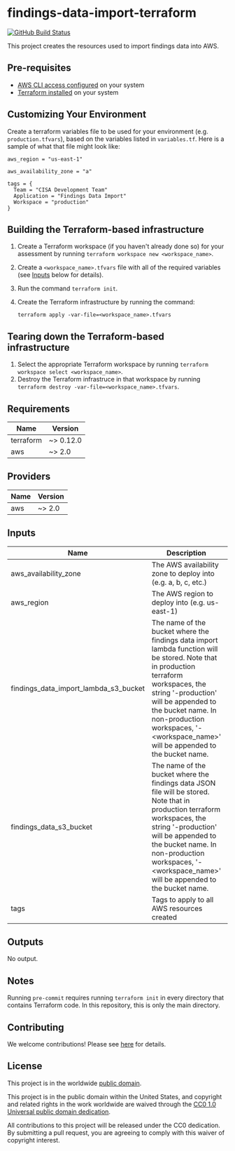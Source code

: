 # findings-data-import-terraform #

[![GitHub Build Status](https://github.com/cisagov/findings-data-import-terraform/workflows/build/badge.svg)](https://github.com/cisagov/findings-data-import-terraform/actions)

This project creates the resources used to import findings data into AWS.

## Pre-requisites ##

* [AWS CLI access
  configured](
  https://docs.aws.amazon.com/cli/latest/userguide/cli-chap-configure.html)
  on your system
* [Terraform installed](
  https://learn.hashicorp.com/terraform/getting-started/install.html)
  on your system

## Customizing Your Environment ##

Create a terraform variables file to be used for your environment (e.g.
  `production.tfvars`), based on the variables listed in `variables.tf`.
  Here is a sample of what that file might look like:

```hcl
aws_region = "us-east-1"

aws_availability_zone = "a"

tags = {
  Team = "CISA Development Team"
  Application = "Findings Data Import"
  Workspace = "production"
}
```

## Building the Terraform-based infrastructure ##

1. Create a Terraform workspace (if you haven't already done so) for
   your assessment by running `terraform workspace new <workspace_name>`.
1. Create a `<workspace_name>.tfvars` file with all of the required
   variables (see [Inputs](#Inputs) below for details).
1. Run the command `terraform init`.
1. Create the Terraform infrastructure by running the command:

   ```console
   terraform apply -var-file=<workspace_name>.tfvars
   ```

## Tearing down the Terraform-based infrastructure ##

1. Select the appropriate Terraform workspace by running
   `terraform workspace select <workspace_name>`.
1. Destroy the Terraform infrastruce in that workspace by running
   `terraform destroy -var-file=<workspace_name>.tfvars`.

## Requirements ##

| Name | Version |
|------|---------|
| terraform | ~> 0.12.0 |
| aws | ~> 2.0 |

## Providers ##

| Name | Version |
|------|---------|
| aws | ~> 2.0 |

## Inputs ##

| Name | Description | Type | Default | Required |
|------|-------------|------|---------|:--------:|
| aws_availability_zone | The AWS availability zone to deploy into (e.g. a, b, c, etc.) | `string` | `a` | no |
| aws_region | The AWS region to deploy into (e.g. us-east-1) | `string` | `us-east-1` | no |
| findings_data_import_lambda_s3_bucket | The name of the bucket where the findings data import lambda function will be stored.  Note that in production terraform workspaces, the string '-production' will be appended to the bucket name.  In non-production workspaces, '-<workspace_name>' will be appended to the bucket name. | `string` | `findings-data-import-lambda` | no |
| findings_data_s3_bucket | The name of the bucket where the findings data JSON file will be stored.  Note that in production terraform workspaces, the string '-production' will be appended to the bucket name.  In non-production workspaces, '-<workspace_name>' will be appended to the bucket name. | `string` | `findings-data` | no |
| tags | Tags to apply to all AWS resources created | `map(string)` | `{}` | no |

## Outputs ##

No output.

## Notes ##

Running `pre-commit` requires running `terraform init` in every directory that
contains Terraform code. In this repository, this is only the main directory.

## Contributing ##

We welcome contributions!  Please see [here](CONTRIBUTING.md) for
details.

## License ##

This project is in the worldwide [public domain](LICENSE).

This project is in the public domain within the United States, and
copyright and related rights in the work worldwide are waived through
the [CC0 1.0 Universal public domain
dedication](https://creativecommons.org/publicdomain/zero/1.0/).

All contributions to this project will be released under the CC0
dedication. By submitting a pull request, you are agreeing to comply
with this waiver of copyright interest.
